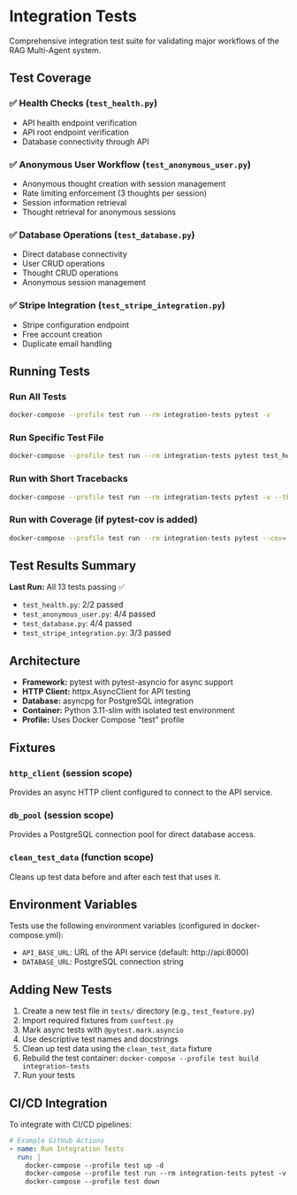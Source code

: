 # Integration Tests

Comprehensive integration test suite for validating major workflows of the RAG Multi-Agent system.

## Test Coverage

### ✅ Health Checks (`test_health.py`)
- API health endpoint verification
- API root endpoint verification
- Database connectivity through API

### ✅ Anonymous User Workflow (`test_anonymous_user.py`)
- Anonymous thought creation with session management
- Rate limiting enforcement (3 thoughts per session)
- Session information retrieval
- Thought retrieval for anonymous sessions

### ✅ Database Operations (`test_database.py`)
- Direct database connectivity
- User CRUD operations
- Thought CRUD operations  
- Anonymous session management

### ✅ Stripe Integration (`test_stripe_integration.py`)
- Stripe configuration endpoint
- Free account creation
- Duplicate email handling

## Running Tests

### Run All Tests
```bash
docker-compose --profile test run --rm integration-tests pytest -v
```

### Run Specific Test File
```bash
docker-compose --profile test run --rm integration-tests pytest test_health.py -v
```

### Run with Short Tracebacks
```bash
docker-compose --profile test run --rm integration-tests pytest -v --tb=short
```

### Run with Coverage (if pytest-cov is added)
```bash
docker-compose --profile test run --rm integration-tests pytest --cov=. -v
```

## Test Results Summary

**Last Run:** All 13 tests passing ✅

- `test_health.py`: 2/2 passed
- `test_anonymous_user.py`: 4/4 passed  
- `test_database.py`: 4/4 passed
- `test_stripe_integration.py`: 3/3 passed

## Architecture

- **Framework:** pytest with pytest-asyncio for async support
- **HTTP Client:** httpx.AsyncClient for API testing
- **Database:** asyncpg for PostgreSQL integration
- **Container:** Python 3.11-slim with isolated test environment
- **Profile:** Uses Docker Compose "test" profile

## Fixtures

### `http_client` (session scope)
Provides an async HTTP client configured to connect to the API service.

### `db_pool` (session scope)
Provides a PostgreSQL connection pool for direct database access.

### `clean_test_data` (function scope)
Cleans up test data before and after each test that uses it.

## Environment Variables

Tests use the following environment variables (configured in docker-compose.yml):

- `API_BASE_URL`: URL of the API service (default: http://api:8000)
- `DATABASE_URL`: PostgreSQL connection string

## Adding New Tests

1. Create a new test file in `tests/` directory (e.g., `test_feature.py`)
2. Import required fixtures from `conftest.py`
3. Mark async tests with `@pytest.mark.asyncio`
4. Use descriptive test names and docstrings
5. Clean up test data using the `clean_test_data` fixture
6. Rebuild the test container: `docker-compose --profile test build integration-tests`
7. Run your tests

## CI/CD Integration

To integrate with CI/CD pipelines:

```yaml
# Example GitHub Actions
- name: Run Integration Tests
  run: |
    docker-compose --profile test up -d
    docker-compose --profile test run --rm integration-tests pytest -v
    docker-compose --profile test down
```
